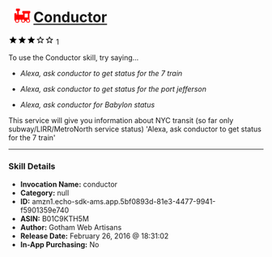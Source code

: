 # &nbsp;<img src="skill_icon" alt="Conductor icon" width="36"> [Conductor](http://alexa.amazon.com/#skills/amzn1.echo-sdk-ams.app.5bf0893d-81e3-4477-9941-f5901359e740)
![3 stars](../../images/ic_star_black_18dp_1x.png)![3 stars](../../images/ic_star_black_18dp_1x.png)![3 stars](../../images/ic_star_black_18dp_1x.png)![3 stars](../../images/ic_star_border_black_18dp_1x.png)![3 stars](../../images/ic_star_border_black_18dp_1x.png) 1

To use the Conductor skill, try saying...

* *Alexa, ask conductor to get status for the 7 train*

* *Alexa, ask conductor to get status for the port jefferson*

* *Alexa, ask conductor for Babylon status*

This service will give you information about NYC transit (so far only subway/LIRR/MetroNorth service status)
'Alexa, ask conductor to get status for the 7 train'

***

### Skill Details

* **Invocation Name:** conductor
* **Category:** null
* **ID:** amzn1.echo-sdk-ams.app.5bf0893d-81e3-4477-9941-f5901359e740
* **ASIN:** B01C9KTH5M
* **Author:** Gotham Web Artisans
* **Release Date:** February 26, 2016 @ 18:31:02
* **In-App Purchasing:** No
